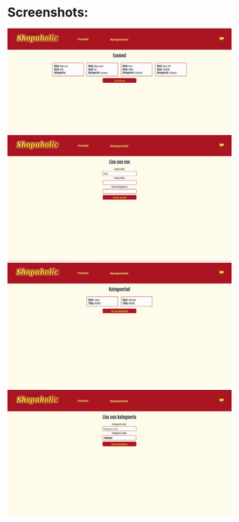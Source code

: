 # Screenshots:

![pilt](https://github.com/Donsirsimon/Rakenduste-programmeerimine/blob/2f740250fc51b69c35caaebfecd24daf55ae670f/frontend/pics/pealeht.JPG)
![pilt](https://github.com/Donsirsimon/Rakenduste-programmeerimine/blob/main/frontend/pics/additem.JPG)
![pilt](https://github.com/Donsirsimon/Rakenduste-programmeerimine/blob/2f740250fc51b69c35caaebfecd24daf55ae670f/frontend/pics/categories.JPG)
![pilt](https://github.com/Donsirsimon/Rakenduste-programmeerimine/blob/2f740250fc51b69c35caaebfecd24daf55ae670f/frontend/pics/addCategory.JPG)

